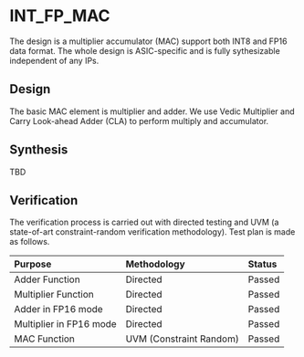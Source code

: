 
# INT_FP_MAC

The design is a multiplier accumulator (MAC) support both INT8 and FP16 data format. The whole design is ASIC-specific and is fully sythesizable independent of any IPs.


## Design

The basic MAC element is multiplier and adder. We use Vedic Multiplier and Carry Look-ahead Adder (CLA) to perform multiply and accumulator.


## Synthesis

TBD

## Verification

The verification process is carried out with directed testing and UVM (a state-of-art constraint-random verification methodology). Test plan is made as follows.

| Purpose                 |Methodology|Status|
|:------------------------|:------------------------|:-----|
| Adder Function          |Directed                 |Passed|
|Multiplier Function      |Directed                 |Passed|
| Adder in FP16 mode      |Directed                 |Passed|
| Multiplier in FP16 mode |Directed                 |Passed|
| MAC Function            |UVM (Constraint Random)  |Passed|
